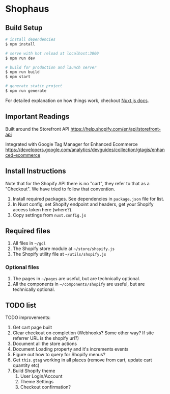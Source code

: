 # Shophaus

## Build Setup

```bash
# install dependencies
$ npm install

# serve with hot reload at localhost:3000
$ npm run dev

# build for production and launch server
$ npm run build
$ npm start

# generate static project
$ npm run generate
```

For detailed explanation on how things work, checkout [Nuxt.js docs](https://nuxtjs.org).

## Important Readings

Built around the Storefront API
https://help.shopify.com/en/api/storefront-api

Integrated with Google Tag Manager for Enhanced Ecommerce
https://developers.google.com/analytics/devguides/collection/gtagjs/enhanced-ecommerce

## Install Instructions

Note that for the Shopify API there is no "cart", they refer to that as a "Checkout". We have tried to follow that convention.

1.  Install required packages. See dependencies in `package.json` file for list.
1.  In Nuxt config, set Shopify endpoint and headers, get your Shopify access token here (where?).
1.  Copy settings from `nuxt.config.js`

## Required files

1.  All files in `~/gql`
1.  The Shopify store module at `~/store/shopify.js`
1.  The Shopify utility file at `~/utils/shopify.js`

### Optional files

1.  The pages in `~/pages` are useful, but are technically optional.
1.  All the components in `~/components/shopify` are useful, but are technically optional.

## TODO list

TODO improvements:

1.  Get cart page built
1.  Clear checkout on completion (Webhooks? Some other way? If site referrer URL is the shopify url?)
1.  Document all the store actions
1.  Document Loading property and it's increments events
1.  Figure out how to query for Shopify menus?
1.  Get `this.gtag` working in all places (remove from cart, update cart quantity etc)
1.  Build Shopify theme
    1.  User Login/Account
    1.  Theme Settings
    1.  Checkout confirmation?
